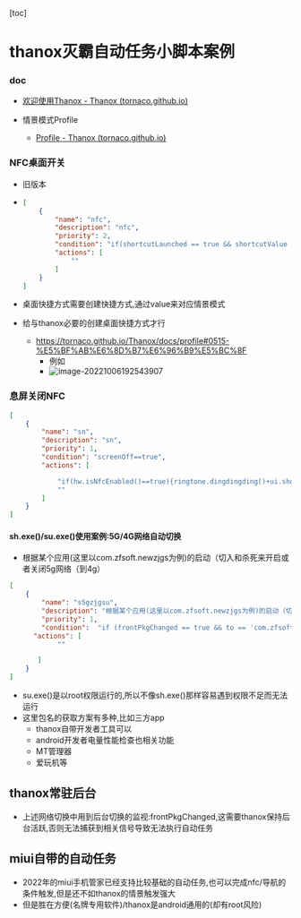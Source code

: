 [toc]

# thanox灭霸自动任务小脚本案例

### doc

- [欢迎使用Thanox - Thanox (tornaco.github.io)](https://tornaco.github.io/Thanox/)

- 情景模式Profile
  - [Profile - Thanox (tornaco.github.io)](https://tornaco.github.io/Thanox/docs/profile)

### NFC桌面开关

- 旧版本

- ```json
  [
      {
          "name": "nfc",
          "description": "nfc",
          "priority": 2,
          "condition": "if(shortcutLaunched == true && shortcutValue == 'NFC'&& hw.isNfcEnabled() == false){(ui.showShortToast('打开NFC✔️✅') + hw.enableNfc()+ringtone.dingdingding(2))}else if (shortcutLaunched == true && shortcutValue == 'NFC'&& hw.isNfcEnabled() == true) {(ui.showShortToast('关闭NFC🧔👲')+hw.disableNfc()+ringtone.dingdingding(1))}",
          "actions": [
              ""
          ]
      }
  ]
  ```

  

- 桌面快捷方式需要创建快捷方式,通过value来对应情景模式

- 给与thanox必要的创建桌面快捷方式才行

  - https://tornaco.github.io/Thanox/docs/profile#0515-%E5%BF%AB%E6%8D%B7%E6%96%B9%E5%BC%8F
    - 例如
    - ![image-20221006192543907](D:\repos\blogs\assets\image-20221006192543907.png)

  

### 息屏关闭NFC

```json
[
    {
        "name": "sn",
        "description": "sn",
        "priority": 1,
        "condition": "screenOff==true",
        "actions": [

            "if(hw.isNfcEnabled()==true){ringtone.dingdingding()+ui.showShortToast('Nfc was on before screenOff🎅,try to turn off nfc!🛑')+hw.disableNfc()}",
            ""
        ]
    }
]
```



#### sh.exe()/su.exe()使用案例:5G/4G网络自动切换

- 根据某个应用(这里以com.zfsoft.newzjgs为例)的启动（切入和杀死来开启或者关闭5g网络（到4g）

```json
[
    {
        "name": "s5gzjgsu",
        "description": "根据某个应用(这里以com.zfsoft.newzjgs为例)的启动（切入和杀死来开启或者关闭5g网络（到4g）",
        "priority": 1,
        "condition":  "if (frontPkgChanged == true && to == 'com.zfsoft.newzjgs'){su.exe('service call miui.radio.extphone 28 i32 1 i32 0')} else if(taskRemoved==true && pkgName=='com.zfsoft.newzjgs'){su.exe('service call miui.radio.extphone 28 i32 0 i32 0')})",
      "actions": [
			""

       ]
    }
]
```

- su.exe()是以root权限运行的,所以不像sh.exe()那样容易遇到权限不足而无法运行
- 这里包名的获取方案有多种,比如三方app
  - thanox自带开发者工具可以
  - android开发者电量性能检查也相关功能
  - MT管理器
  - 爱玩机等

## thanox常驻后台

- 上述网络切换中用到后台切换的监视:frontPkgChanged,这需要thanox保持后台活跃,否则无法捕获到相关信号导致无法执行自动任务

## miui自带的自动任务

- 2022年的miui手机管家已经支持比较基础的自动任务,也可以完成nfc/导航的条件触发,但是还不如thanox的情景触发强大
- 但是胜在方便(名牌专用软件)/thanox是android通用的(却有root风险)



